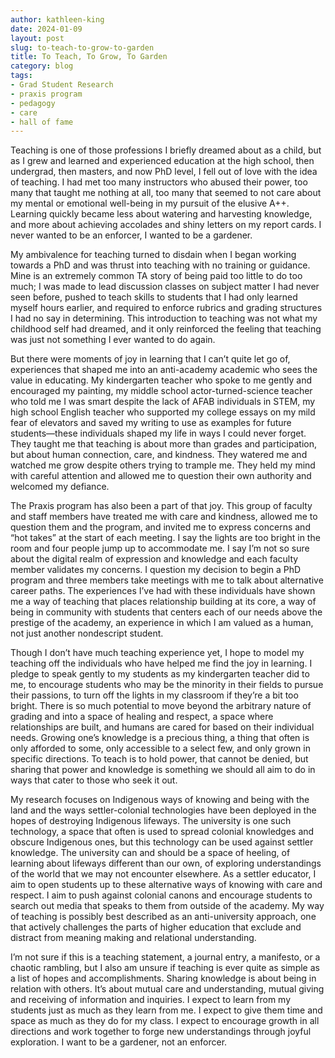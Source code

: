 ```yaml
---
author: kathleen-king
date: 2024-01-09
layout: post
slug: to-teach-to-grow-to-garden
title: To Teach, To Grow, To Garden
category: blog
tags:
- Grad Student Research
- praxis program
- pedagogy
- care
- hall of fame
---
```

Teaching is one of those professions I briefly dreamed about as a child, but as I grew and learned and experienced education at the high school, then undergrad, then masters, and now PhD level, I fell out of love with the idea of teaching. I had met too many instructors who abused their power, too many that taught me nothing at all, too many that seemed to not care about my mental or emotional well-being in my pursuit of the elusive A++. Learning quickly became less about watering and harvesting knowledge, and more about achieving accolades and shiny letters on my report cards. I never wanted to be an enforcer, I wanted to be a gardener. 

My ambivalence for teaching turned to disdain when I began working towards a PhD and was thrust into teaching with no training or guidance. Mine is an extremely common TA story of being paid too little to do too much; I was made to lead discussion classes on subject matter I had never seen before, pushed to teach skills to students that I had only learned myself hours earlier, and required to enforce rubrics and grading structures I had no say in determining. This introduction to teaching was not what my childhood self had dreamed, and it only reinforced the feeling that teaching was just not something I ever wanted to do again. 

But there were moments of joy in learning that I can’t quite let go of, experiences that shaped me into an anti-academy academic who sees the value in educating. My kindergarten teacher who spoke to me gently and encouraged my painting, my middle school actor-turned-science teacher who told me I was smart despite the lack of AFAB individuals in STEM, my high school English teacher who supported my college essays on my mild fear of elevators and saved my writing to use as examples for future students—these individuals shaped my life in ways I could never forget. They taught me that teaching is about more than grades and participation, but about human connection, care, and kindness. They watered me and watched me grow despite others trying to trample me. They held my mind with careful attention and allowed me to question their own authority and welcomed my defiance. 

The Praxis program has also been a part of that joy. This group of faculty and staff members have treated me with care and kindness, allowed me to question them and the program, and invited me to express concerns and “hot takes” at the start of each meeting. I say the lights are too bright in the room and four people jump up to accommodate me. I say I’m not so sure about the digital realm of expression and knowledge and each faculty member validates my concerns. I question my decision to begin a PhD program and three members take meetings with me to talk about alternative career paths. The experiences I’ve had with these individuals have shown me a way of teaching that places relationship building at its core, a way of being in community with students that centers each of our needs above the prestige of the academy, an experience in which I am valued as a human, not just another nondescript student. 

Though I don’t have much teaching experience yet, I hope to model my teaching off the individuals who have helped me find the joy in learning. I pledge to speak gently to my students as my kindergarten teacher did to me, to encourage students who may be the minority in their fields to pursue their passions, to turn off the lights in my classroom if they’re a bit too bright. There is so much potential to move beyond the arbitrary nature of grading and into a space of healing and respect, a space where relationships are built, and humans are cared for based on their individual needs. Growing one’s knowledge is a precious thing, a thing that often is only afforded to some, only accessible to a select few, and only grown in specific directions. To teach is to hold power, that cannot be denied, but sharing that power and knowledge is something we should all aim to do in ways that cater to those who seek it out. 

My research focuses on Indigenous ways of knowing and being with the land and the ways settler-colonial technologies have been deployed in the hopes of destroying Indigenous lifeways. The university is one such technology, a space that often is used to spread colonial knowledges and obscure Indigenous ones, but this technology can be used against settler knowledge. The university can and should be a space of heeling, of learning about lifeways different than our own, of exploring understandings of the world that we may not encounter elsewhere. As a settler educator, I aim to open students up to these alternative ways of knowing with care and respect. I aim to push against colonial canons and encourage students to search out media that speaks to them from outside of the academy. My way of teaching is possibly best described as an anti-university approach, one that actively challenges the parts of higher education that exclude and distract from meaning making and relational understanding. 

I’m not sure if this is a teaching statement, a journal entry, a manifesto, or a chaotic rambling, but I also am unsure if teaching is ever quite as simple as a list of hopes and accomplishments. Sharing knowledge is about being in relation with others. It’s about mutual care and understanding, mutual giving and receiving of information and inquiries. I expect to learn from my students just as much as they learn from me. I expect to give them time and space as much as they do for my class. I expect to encourage growth in all directions and work together to forge new understandings through joyful exploration. I want to be a gardener, not an enforcer. 


